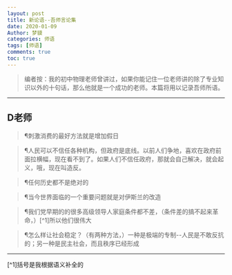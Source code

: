```yaml
---
layout: post
title: 新论语--吾师言论集
date: 2020-01-09
Author: 梦貘
categories: 师语
tags: [师语]
comments: true
toc: true
--- 
```


> 编者按：我的初中物理老师曾讲过，如果你能记住一位老师讲的除了专业知识以外的十句话，那么他就是一个成功的老师。本篇将用以记录吾师所语。

___
## D老师
> ¶刺激消费的最好方法就是增加假日

> ¶人民可以不信任各种机构，但政府是底线。以前人们争地，喜欢在政府前面拉横幅，现在看不到了。如果人们不信任政府，那就会自己解决，就会起义，哦，现在叫造反。

> ¶任何历史都不是绝对的

> ¶当今世界面临的一个重要问题就是对伊斯兰的改造

> ¶我们党早期的的很多高级领导人家庭条件都不差，（条件差的搞不起来革命，）[^1]所以他们很伟大

> ¶怎么样让社会稳定？（有两种方法，）一种是极端的专制--人民是不敢反抗的；另一种是民主社会，而且秩序已经形成

___

[^1]括号是我根据语义补全的
